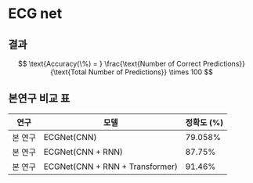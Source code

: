# ECG net

## 결과

$$
\text{Accuracy(\%) = } \frac{\text{Number of Correct Predictions}}{\text{Total Number of Predictions}} \times 100
$$

## 본연구 비교 표

| 연구 | 모델 | 정확도 (%) |
| --- | --- | --- |
| 본 연구 | ECGNet(CNN) | 79.058% |
| 본 연구 | ECGNet(CNN + RNN) | 87.75% |
| 본 연구 | ECGNet(CNN + RNN + Transformer) | 91.46% |





